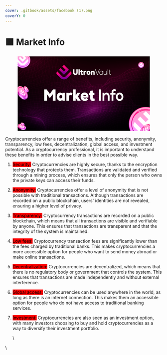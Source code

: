 ```yaml
---
cover: .gitbook/assets/facebook (1).png
coverY: 0
---
```


# 🟪 Market Info

<figure><img src=".gitbook/assets/01.png" alt=""><figcaption></figcaption></figure>

Cryptocurrencies offer a range of benefits, including security, anonymity, transparency, low fees, decentralization, global access, and investment potential. As a cryptocurrency professional, it is important to understand these benefits in order to advise clients in the best possible way.

1. <mark style="background-color:red;">Security:</mark> Cryptocurrencies are highly secure, thanks to the encryption technology that protects them. Transactions are validated and verified through a mining process, which ensures that only the person who owns the private keys can access their funds.
2. <mark style="background-color:red;">Anonymity:</mark> Cryptocurrencies offer a level of anonymity that is not possible with traditional transactions. Although transactions are recorded on a public blockchain, users' identities are not revealed, ensuring a higher level of privacy.
3. <mark style="background-color:red;">Transparency:</mark> Cryptocurrency transactions are recorded on a public blockchain, which means that all transactions are visible and verifiable by anyone. This ensures that transactions are transparent and that the integrity of the system is maintained.
4. <mark style="background-color:red;">Low fees:</mark> Cryptocurrency transaction fees are significantly lower than the fees charged by traditional banks. This makes cryptocurrencies a more accessible option for people who want to send money abroad or make online transactions.
5. <mark style="background-color:red;">Decentralization:</mark> Cryptocurrencies are decentralized, which means that there is no regulatory body or government that controls the system. This ensures that transactions are made independently and without external interference.
6. <mark style="background-color:red;">Global access:</mark> Cryptocurrencies can be used anywhere in the world, as long as there is an internet connection. This makes them an accessible option for people who do not have access to traditional banking services.
7.  <mark style="background-color:red;">Investment:</mark> Cryptocurrencies are also seen as an investment option, with many investors choosing to buy and hold cryptocurrencies as a way to diversify their investment portfolio.

    \


\
